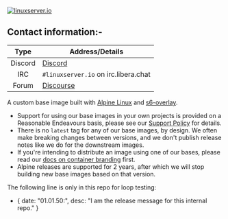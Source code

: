 <!-- DO NOT EDIT THIS FILE MANUALLY -->
<!-- Please read https://github.com/linuxserver/docker-baseimage-alpine/blob/master/.github/CONTRIBUTING.md -->
[![linuxserver.io](https://raw.githubusercontent.com/linuxserver/docker-templates/master/linuxserver.io/img/linuxserver_medium.png)](https://linuxserver.io)

## Contact information:-

| Type | Address/Details |
| :---: | --- |
| Discord | [Discord](https://linuxserver.io/discord) |
| IRC | `#linuxserver.io` on irc.libera.chat |
| Forum | [Discourse](https://discourse.linuxserver.io/) |

A custom base image built with [Alpine Linux](https://alpinelinux.org) and [s6-overlay](https://github.com/just-containers/s6-overlay).

- Support for using our base images in your own projects is provided on a Reasonable Endeavours basis, please see our [Support Policy](https://www.linuxserver.io/supportpolicy) for details.
- There is no `latest` tag for any of our base images, by design. We often make breaking changes between versions, and we don't publish release notes like we do for the downstream images.
- If you're intending to distribute an image using one of our bases, please read our [docs on container branding](https://docs.linuxserver.io/general/container-branding/) first.
- Alpine releases are supported for 2 years, after which we will stop building new base images based on that version.

The following line is only in this repo for loop testing:

- { date: "01.01.50:", desc: "I am the release message for this internal repo." }
